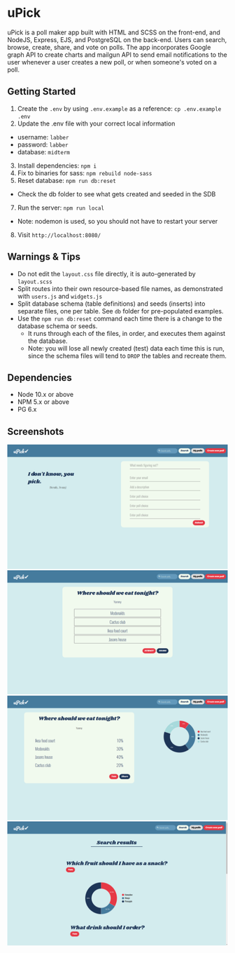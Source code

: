 # uPick

uPick is a poll maker app built with HTML and SCSS on the front-end, and NodeJS, Express, EJS, and PostgreSQL on the back-end. Users can search, browse, create, share, and vote on polls. The app incorporates Google graph API to create charts and mailgun API to send email notifications to the user whenever a user creates a new poll, or when someone's voted on a poll.


## Getting Started

1. Create the `.env` by using `.env.example` as a reference: `cp .env.example .env`
2. Update the .env file with your correct local information 
  - username: `labber` 
  - password: `labber` 
  - database: `midterm`
3. Install dependencies: `npm i`
4. Fix to binaries for sass: `npm rebuild node-sass`
5. Reset database: `npm run db:reset`
  - Check the db folder to see what gets created and seeded in the SDB
7. Run the server: `npm run local`
  - Note: nodemon is used, so you should not have to restart your server
8. Visit `http://localhost:8080/`

## Warnings & Tips

- Do not edit the `layout.css` file directly, it is auto-generated by `layout.scss`
- Split routes into their own resource-based file names, as demonstrated with `users.js` and `widgets.js`
- Split database schema (table definitions) and seeds (inserts) into separate files, one per table. See `db` folder for pre-populated examples. 
- Use the `npm run db:reset` command each time there is a change to the database schema or seeds. 
  - It runs through each of the files, in order, and executes them against the database. 
  - Note: you will lose all newly created (test) data each time this is run, since the schema files will tend to `DROP` the tables and recreate them.

## Dependencies

- Node 10.x or above
- NPM 5.x or above
- PG 6.x

## Screenshots

!["Poll creation"](https://github.com/nsofianos/uPick/blob/master/docs/Screenshot%20from%202021-02-10%2018-25-15.png?raw=true)
!["Poll voting"](https://github.com/nsofianos/uPick/blob/master/docs/Screenshot%20from%202021-02-10%2018-26-54.png?raw=true)
!["Poll results"](https://github.com/nsofianos/uPick/blob/master/docs/Screenshot%20from%202021-02-10%2018-27-05.png?raw=true)
!["Search results"](https://github.com/nsofianos/uPick/blob/master/docs/Screenshot%20from%202021-02-10%2018-27-21.png?raw=true)
